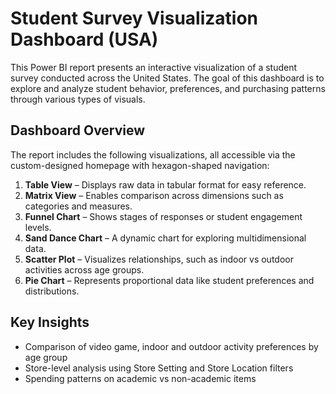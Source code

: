 # Student Survey Visualization Dashboard (USA)

This Power BI report presents an interactive visualization of a student survey conducted across the United States. The goal of this dashboard is to explore and analyze student behavior, preferences, and purchasing patterns through various types of visuals.

## Dashboard Overview

The report includes the following visualizations, all accessible via the custom-designed homepage with hexagon-shaped navigation:

1. **Table View** – Displays raw data in tabular format for easy reference.
2. **Matrix View** – Enables comparison across dimensions such as categories and measures.
3. **Funnel Chart** – Shows stages of responses or student engagement levels.
4. **Sand Dance Chart** – A dynamic chart for exploring multidimensional data.
5. **Scatter Plot** – Visualizes relationships, such as indoor vs outdoor activities across age groups.
6. **Pie Chart** – Represents proportional data like student preferences and distributions.

## Key Insights

- Comparison of video game, indoor and outdoor activity preferences by age group
- Store-level analysis using Store Setting and Store Location filters
- Spending patterns on academic vs non-academic items
